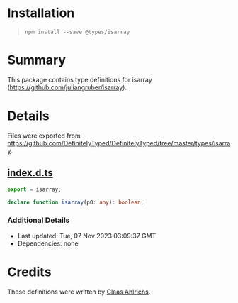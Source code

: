 # Installation
> `npm install --save @types/isarray`

# Summary
This package contains type definitions for isarray (https://github.com/juliangruber/isarray).

# Details
Files were exported from https://github.com/DefinitelyTyped/DefinitelyTyped/tree/master/types/isarray.
## [index.d.ts](https://github.com/DefinitelyTyped/DefinitelyTyped/tree/master/types/isarray/index.d.ts)
````ts
export = isarray;

declare function isarray(p0: any): boolean;

````

### Additional Details
 * Last updated: Tue, 07 Nov 2023 03:09:37 GMT
 * Dependencies: none

# Credits
These definitions were written by [Claas Ahlrichs](https://github.com/claasahl).
